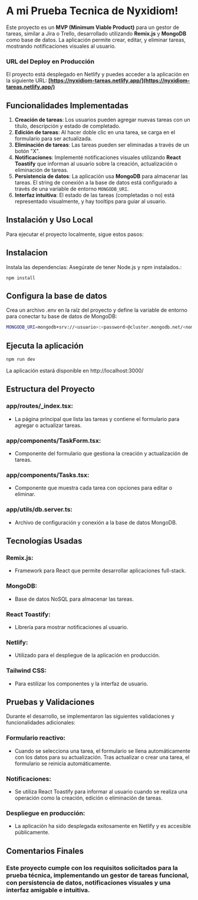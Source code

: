 # A mi Prueba Tecnica de Nyxidiom!

Este proyecto es un **MVP (Minimum Viable Product)** para un gestor de tareas, similar a Jira o Trello, desarrollado utilizando **Remix.js** y **MongoDB** como base de datos. La aplicación permite crear, editar, y eliminar tareas, mostrando notificaciones visuales al usuario.

### URL del Deploy en Producción
El proyecto está desplegado en Netlify y puedes acceder a la aplicación en la siguiente URL:
**[https://nyxidiom-tareas.netlify.app/](https://nyxidiom-tareas.netlify.app/)**

## Funcionalidades Implementadas

1. **Creación de tareas**: Los usuarios pueden agregar nuevas tareas con un título, descripción y estado de completado.
2. **Edición de tareas**: Al hacer doble clic en una tarea, se carga en el formulario para ser actualizada.
3. **Eliminación de tareas**: Las tareas pueden ser eliminadas a través de un botón "X".
4. **Notificaciones**: Implementé notificaciones visuales utilizando **React Toastify** que informan al usuario sobre la creación, actualización o eliminación de tareas.
5. **Persistencia de datos**: La aplicación usa **MongoDB** para almacenar las tareas. El string de conexión a la base de datos está configurado a través de una variable de entorno `MONGODB_URI`.
6. **Interfaz intuitiva**: El estado de las tareas (completadas o no) está representado visualmente, y hay tooltips para guiar al usuario.

## Instalación y Uso Local

Para ejecutar el proyecto localmente, sigue estos pasos:

## Instalacion

Instala las dependencias: Asegúrate de tener Node.js y npm instalados.:

```shellscript
npm install
```

## Configura la base de datos

Crea un archivo .env en la raíz del proyecto y define la variable de entorno para conectar tu base de datos de MongoDB:

```sh
MONGODB_URI=mongodb+srv://<usuario>:<password>@cluster.mongodb.net/<nombre-base-de-datos>
```

## Ejecuta la aplicación

```sh
npm run dev
```

La aplicación estará disponible en http://localhost:3000/


## Estructura del Proyecto

### app/routes/_index.tsx:
- La página principal que lista las tareas y contiene el formulario para agregar o actualizar tareas.
### app/components/TaskForm.tsx:
- Componente del formulario que gestiona la creación y actualización de tareas.
### app/components/Tasks.tsx:
- Componente que muestra cada tarea con opciones para editar o eliminar.
### app/utils/db.server.ts:
- Archivo de configuración y conexión a la base de datos MongoDB.

## Tecnologías Usadas

### Remix.js:
- Framework para React que permite desarrollar aplicaciones full-stack.
### MongoDB:
- Base de datos NoSQL para almacenar las tareas.
### React Toastify:
- Librería para mostrar notificaciones al usuario.
### Netlify:
- Utilizado para el despliegue de la aplicación en producción.
### Tailwind CSS:
- Para estilizar los componentes y la interfaz de usuario.

## Pruebas y Validaciones
Durante el desarrollo, se implementaron las siguientes validaciones y funcionalidades adicionales:

### Formulario reactivo:
- Cuando se selecciona una tarea, el formulario se llena automáticamente con los datos para su actualización. Tras actualizar o crear una tarea, el formulario se reinicia automáticamente.
### Notificaciones:
- Se utiliza React Toastify para informar al usuario cuando se realiza una operación como la creación, edición o eliminación de tareas.
### Despliegue en producción:
- La aplicación ha sido desplegada exitosamente en Netlify y es accesible públicamente.

## Comentarios Finales

### Este proyecto cumple con los requisitos solicitados para la prueba técnica, implementando un gestor de tareas funcional, con persistencia de datos, notificaciones visuales y una interfaz amigable e intuitiva.